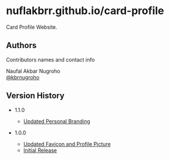 # nuflakbrr.github.io/card-profile

Card Profile Website.

## Authors

Contributors names and contact info

Naufal Akbar Nugroho  
[@kbrnugroho](https://instagram.com/kbrnugroho)

## Version History

- 1.1.0

  - [Updated Personal Branding](CHANGELOG.md)

- 1.0.0
  - [Updated Favicon and Profile Picture](CHANGELOG.md)
  - [Initial Release](CHANGELOG.md)
